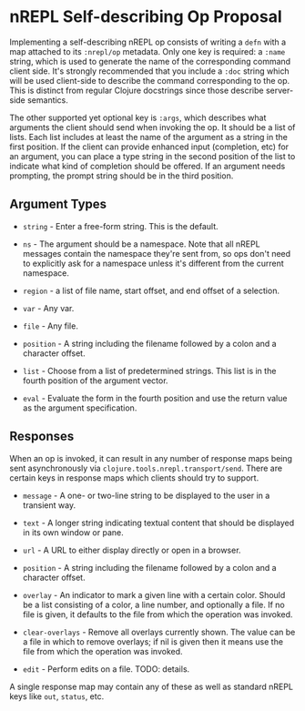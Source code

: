 # nREPL Self-describing Op Proposal

Implementing a self-describing nREPL op consists of writing a `defn`
with a map attached to its `:nrepl/op` metadata. Only one key is
required: a `:name` string, which is used to generate the name of the
corresponding command client side. It's strongly recommended that you
include a `:doc` string which will be used client-side to describe the
command corresponding to the op. This is distinct from regular Clojure
docstrings since those describe server-side semantics.

The other supported yet optional key is `:args`, which describes what
arguments the client should send when invoking the op. It should be a
list of lists. Each list includes at least the name of the argument as
a string in the first position. If the client can provide enhanced
input (completion, etc) for an argument, you can place a type string
in the second position of the list to indicate what kind of completion
should be offered. If an argument needs prompting, the prompt string
should be in the third position.

## Argument Types

* `string` - Enter a free-form string. This is the default.

* `ns` - The argument should be a namespace. Note that all nREPL
  messages contain the namespace they're sent from, so ops don't need
  to explicitly ask for a namespace unless it's different from the
  current namespace.

* `region` - a list of file name, start offset, and end offset of a
  selection.

* `var` - Any var.

* `file` - Any file.

* `position` - A string including the filename followed by a colon and
  a character offset.

* `list` - Choose from a list of predetermined strings. This list is
  in the fourth position of the argument vector.

* `eval` - Evaluate the form in the fourth position and use the return
  value as the argument specification.

## Responses

When an op is invoked, it can result in any number of response maps
being sent asynchronously via `clojure.tools.nrepl.transport/send`.
There are certain keys in response maps which clients should try to
support.

* `message` - A one- or two-line string to be displayed to the user in
  a transient way.

* `text` - A longer string indicating textual content that should be
  displayed in its own window or pane.

* `url` - A URL to either display directly or open in a browser.

* `position` - A string including the filename followed by a colon and
  a character offset.

* `overlay` - An indicator to mark a given line with a certain
  color. Should be a list consisting of a color, a line number, and
  optionally a file. If no file is given, it defaults to the file from
  which the operation was invoked.

* `clear-overlays` - Remove all overlays currently shown. The value
  can be a file in which to remove overlays; if nil is given then it
  means use the file from which the operation was invoked.

* `edit` - Perform edits on a file. TODO: details.

A single response map may contain any of these as well as standard
nREPL keys like `out`, `status`, etc.
